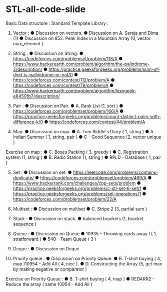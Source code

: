 # STL-all-code-slide
Basic Data structure :
Standard Template Library :
1) Vector :
●	Discussion on vectors.
●	Discussion on A. Sereja and Dima (1)
●	Discussion on 852. Peak Index in a Mountain Array (0, vector max_element )

2) String :
●	Discussion on String.
●	https://codeforces.com/problemset/problem/118/A
●	https://www.hackerearth.com/problem/algorithm/the-palindrome-2/description/
●	https://practice.geeksforgeeks.org/problems/sum-of-digit-is-pallindrome-or-not/0
●	https://codeforces.com/contest/112/problem/A
●	https://codeforces.com/contest/78/problem/A
●	https://www.hackerearth.com/problem/algorithm/lexogeek-e6450fb7/description/



3) Pair :
●	Discussion on Pair.
●	A. Rank List (1, sort )
●	https://codeforces.com/problemset/problem/166/A
●	https://practice.geeksforgeeks.org/problems/count-distinct-pairs-with-difference-k/0
●	https://codeforces.com/contest/44/problem/A

4) Map:
●	Discussion on map.
●	A. Tom Riddle's Diary ( 1, string )
●	A. Indian Summer ( 1, string, pair )
●	C - Good Sequence (2, vector unique )

Exercise on map :
●	C. Boxes Packing ( 3, greedy )
●	C. Registration system (1, string )
●	B. Radio Station (1, string )
●	RPLD - Database ( 1, pair )

5) Set :
●	Discussion on set.
●	https://leetcode.com/problems/contains-duplicate/
●	https://codeforces.com/problemset/problem/469/A
●	https://www.hackerrank.com/challenges/cpp-sets/problem
●	https://practice.geeksforgeeks.org/problems/c-stl-set-6-set/1
●	https://practice.geeksforgeeks.org/problems/set-operations/1
●	https://codeforces.com/problemset/problem/22/A


6) Multiset :
●	Discussion on multiset
●	C. Stripe 2 (3, partial sum )

7) Stack :
●	Discussion on stack.
●	balanced brackets (1, bracket sequence )
8) Queue :
●	Discussion on Queue
●	10935 - Throwing cards away I ( 1, stratforward )
●	540 - Team Queue ( 3 )

9) Deque :
●	Discussion on Deque

10) Priority queue :
●	Discussion on  Priority Queue.
●	B. T-shirt buying ( 4, map )10954 - Add All ( 4, nice ).
●	D. Constructing the Array (5, get max by making negative or comparator )

Exercise on Priority Queue :
●	B. T-shirt buying ( 4, map )
●	REDARR2 - Reduce the array ( same 10954 - Add All )

